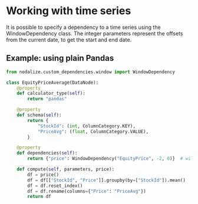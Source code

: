 # Working with time series

It is possible to specify a dependency to a time series using the WindowDependency class.
The integer parameters represent the offsets from the current date, to get the start and end date.

## Example: using plain Pandas

```python
from nodalize.custom_dependencies.window import WindowDependency

class EquityPriceAverage(DataNode):
    @property
    def calculator_type(self):
        return "pandas"

    @property
    def schema(self):
        return {
            "StockId": (int, ColumnCategory.KEY),
            "PriceAvg": (float, ColumnCategory.VALUE),
        }

    @property
    def dependencies(self):
        return {"price": WindowDependency("EquityPrice", -2, 0)}  # will populate all data from 2 days ago until today.

    def compute(self, parameters, price):
        df = price()
        df = df[["StockId", "Price"]].groupby(by=["StockId"]).mean()
        df = df.reset_index()
        df = df.rename(columns={"Price": "PriceAvg"})
        return df        
```
